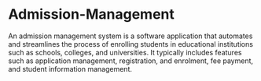 # Admission-Management
An admission management system is a software application that  automates and streamlines the process of enrolling students in  educational institutions such as schools, colleges, and universities. It  typically includes features such as application management, registration,  and enrolment, fee payment, and student information management.
